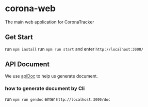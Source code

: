 # corona-web
The main web application for CoronaTracker

## Get Start

run `npm install`
run `npm run start` and enter `http://localhost:3000/`

## API Document

We use [apiDoc](https://apidocjs.com/) to help us generate document.

### how to generate document by Cli

run `npm run gendoc`
enter `http://localhost:3000/doc`
